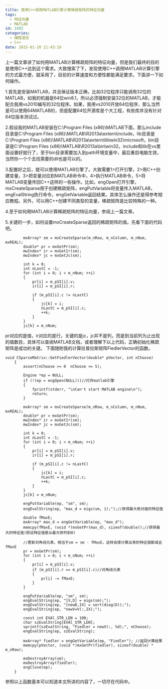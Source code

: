 ```yaml
---
title: 使用C++调用MATLAB引擎计算稀疏矩阵的特征向量
tags:
  - 特征向量
  - MATLAB
id: 1492
categories:
  - 编程语言 
  - C++
date: 2015-01-20 21:43:19
---
```


上一篇文章讲了如何用MATLAB计算稀疏矩阵的特征向量，但是我们最终的目的是使用C\+\+达到这个需求。大致搜索了下，发现使用C++调用MATLAB计算引擎的方式最方便，就采用了，目前的计算速度和方便性都能满足要求。下面讲一下如何操作。

1.首先是安装MATLAB，并且保证版本正确，比如32位程序只能调用32位的MATLAB，如我的机器是64位win8.1，所以必须强制安装32位的MATLAB，才能配合我用vs2010编写的32位程序。如果，我用vs2010开放64位程序，那么当然是可以使用64MATLAB的，但是配置64位开源库是个大工程，有些库并没有针对64位版本测试过。

2.假设我的MATLAB安装在C:\Program Files (x86)\MATLAB下面，那么include目录是C:\Program Files (x86)\MATLAB\R2013a\extern\include，lib目录是C:\Program Files (x86)\MATLAB\R2013a\extern\lib\win32\microsoft，bin目录是C:\Program Files (x86)\MATLAB\R2013a\bin\win32。include和lib在vs里面设置好就行了，至于bin目录需要加入到path环境变量中，最后重启电脑生效，当然你一个个去找需要的dll也是可以的。

3.配置好之后，就可以使用MATLAB引擎了。大致需要1>打开引擎，2>用C\+\+创建变量，3>把变量对应到MATLAB命令中，4>执行MATLAB命令，5>将MATLAB变量传回C\+\+这样的一些操作。比如，engOpen打开引擎，mxCreateSparse用于创建稀疏矩阵，engPutVariable将变量传入MATLAB，engEvalString执行命令，engGetVariable返回结果。具体怎么操作还是得参考相应教程。另外，可以用C\+\+创建不同类型的变量，稀疏矩阵是比较特殊的一种。

4.至于如何用MATLAB计算稀疏矩阵的特征向量，参阅上一篇文章。

5.关键的一步，如何设置mxCreateSparse返回的稀疏矩阵的值。先看下面的代码吧。

``` stylus
        mxArray* sm = mxCreateSparse(m_nRow, m_nColumn, m_nNum, mxREAL);
        double* pr = mxGetPr(sm);
        mwIndex* ir = mxGetIr(sm);
        mwIndex* jc = mxGetJc(sm); 

        int k = 0;
        int nLastC = -1;
        for (int i = 0; i < m_nNum; ++i)
        {
            pr[i] = m_pSI[i].v;
            ir[i] = m_pSI[i].r;

            if (m_pSI[i].c != nLastC)
            {
                jc[k] = i;
                nLastC = m_pSI[i].c;
                ++k;
            }
        }
        jc[k] = m_nNum;
```

pr对应的是值，ir对应的是行，关键的是jc，jc并不是列，而是到当前列为止出现的值数目，具体可以查阅MATLAB文档，或者理解下以上代码，正确初始化稀疏矩阵是成功的关键。
下面随附我的计算拉普拉斯矩阵FiedlerVector的函数。

``` stylus
void CSparseMatrix::GetFiedlerVector(double* pVector, int nChoose)
    {
        assert(nChoose >= 0  nChoose <= 5);

        Engine *ep = NULL;
        if (!(ep = engOpen(NULL)))//打开matlab引擎
        {
            fprintf(stderr, "\nCan't start MATLAB engine\n");
            return;
        }

        mxArray* sm = mxCreateSparse(m_nRow, m_nColumn, m_nNum, mxREAL);
        double* pr = mxGetPr(sm);
        mwIndex* ir = mxGetIr(sm);
        mwIndex* jc = mxGetJc(sm); 

        int k = 0;
        int nLastC = -1;
        for (int i = 0; i < m_nNum; ++i)
        {
            pr[i] = m_pSI[i].v;
            ir[i] = m_pSI[i].r;

            if (m_pSI[i].c != nLastC)
            {
                jc[k] = i;
                nLastC = m_pSI[i].c;
                ++k;
            }
        }
        jc[k] = m_nNum;

        engPutVariable(ep, "sm", sm);
        engEvalString(ep, "max_d = eigs(sm, 1);");//获得最大绝对值的特征值

        double fMaxE;
        mxArray* max_d = engGetVariable(ep, "max_d");
        memcpy(fMaxE, (void *)mxGetPr(max_d), sizeof(double));//获得最大的特征值(假设特征值是从最大排列到0)

        //更新对角线元素，相当于sm = sm - fMaxE，这样会使计算出来的特征值都减去fMaxE
        pr = mxGetPr(sm);
        for (int i = 0; i < m_nNum; ++i)
        {
            pr[i] = m_pSI[i].v;
            if (m_pSI[i].r == m_pSI[i].c)//对角线元素
            {
                pr[i] -= fMaxE;
            }
        }

        engPutVariable(ep, "sm", sm);
        engEvalString(ep, "[V,D] = eigs(sm);");
        engEvalString(ep, "[newD,IX] = sort(diag(D));");
        engEvalString(ep, "newV=V(:,IX);");

        const int EVAl_STR_LEN = 100;
        char szEvalString[EVAl_STR_LEN];
        sprintf(szEvalString, "Fiedler = newV(:, %d);", nChoose);
        engEvalString(ep, szEvalString);

        mxArray* fiedler = engGetVariable(ep, "Fiedler"); //返回计算结果
        memcpy(pVector, (void *)mxGetPr(fiedler), sizeof(double) * m_nRow);

        mxDestroyArray(sm);
        mxDestroyArray(fiedler);
        engClose(ep);
    }
```

参照以上函数基本可以知道本文所讲的内容了，一切尽在代码中。